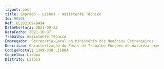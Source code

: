 ```yaml
--- 
layout: post
title: Emprego - Lisboa - Assistente Técnico
Id: 90501
Ref: OE202109/0494
DataAbertura: 2021-09-22
DataFecho: 2021-10-07
Trabalho: Assistente Técnico
Empregador: Secretaria-Geral do Ministério dos Negócios Estrangeiros
Descricao: Caracterização do Posto de Trabalho Funções de natureza executiva, incluindo a gestão e manutenção do Arquivo da IGDC com base em diretivas bem definidas, rececionar e expedir documentos através do sistema de gestão documental Smartdoc´s, tratar do expediente, preparar ofícios e notas, gerir os espaços físicos do Arquivo, responder às solicitações de acesso aos documentos e processos em Arquivo. Perfil de competências 1   Detentor(a) dos conhecimentos e experiência profissional adequados para o desempenho das atividades inerente ao posto de trabalho identificado 2 – Capacidade para concretizar com eficácia e eficiência os objetivos do serviço e as tarefas que lhe são atribuídas 3   Capacidade para organizar a sua atividade, definir prioridades e realizá las de formas metódica 4   Capacidade de se ajustar à mudança e a novos desafios profissionais 5   Capacidade de comunicação oral e escrita 6   Capacidade de trabalho em equipa e cooperação.
CodigoPostal: 1399-030 LISBOA
Concelho: Lisboa
Distrito: Lisboa
--- 
```

